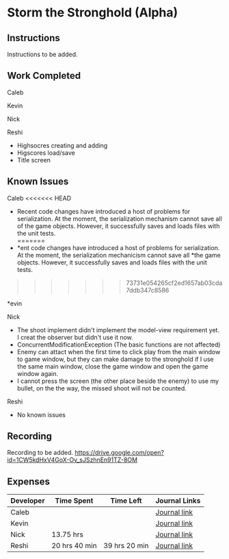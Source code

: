 # Storm the Stronghold (Alpha)
## Instructions
Instructions to be added.

## Work Completed
Caleb

Kevin

Nick

Reshi

* Highsocres creating and adding
* Higscores  load/save
* Title screen
## Known Issues
Caleb
<<<<<<< HEAD
* Recent code changes have introduced a host of problems for serialization. At the moment, the serialization mechanism cannot save all of the game objects. However, it successfully saves and loads files with the unit tests.        
=======
* *ent code changes have introduced a host of problems for serialization. At the moment, the serialization mechanicism cannot save all *the game objects. However, it successfully saves and loads files with the unit tests. 
>>>>>>> 73731e054265cf2ed1657ab03cda7ddb347c8586

*evin

Nick

* The shoot implement didn't implement the model-view requirement yet. I creat the observer but didn't use it now.
* ConcurrentModificationException (The basic functions are not affected)
* Enemy can attact when the first time to click play from the main window to game window, but they can make damage to the stronghold if I use the same main window, close the game window and open the game window again.
* I cannot press the screen (the other place beside the enemy) to use my bullet, on the the way, the missed shoot will not be counted.

Reshi

* No known issues

## Recording
Recording to be added.
https://drive.google.com/open?id=1CW5kdHxV4GoX-Ov_sJSzhnEn91TZ-8OM

## Expenses
Developer|Time Spent|Time Left|Journal Links                                                     
---------|----------|---------|--------------
|Caleb|         |         |[Journal link](https://github.com/stormthebuilding/sixtyhours/wiki/NguyenJournal)
|Kevin|   | |[Journal link](https://github.com/stormthebuilding/sixtyhours/wiki/HansenJournal)
|Nick| 13.75 hrs | |[Journal link](https://github.com/stormthebuilding/sixtyhours/wiki/NickJournal)
|Reshi|20 hrs 40 min | 39 hrs 20 min|[Journal link](https://github.com/stormthebuilding/sixtyhours/wiki/ReshiJournal)
